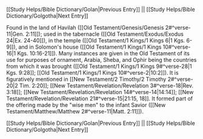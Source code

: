 [[Study Helps/Bible Dictionary/Golan|Previous Entry]]  ||  [[Study Helps/Bible Dictionary/Golgotha|Next Entry]]

 Found in the land of Havilah ([[Old Testament/Genesis/Genesis 2#^verse-11|Gen. 2:11]]); used in the tabernacle ([[Old Testament/Exodus/Exodus 24|Ex. 24-40]]), in the temple ([[Old Testament/1 Kings/1 Kings 6|1 Kgs. 6-9]]), and in Solomon's house ([[Old Testament/1 Kings/1 Kings 10#^verse-16|1 Kgs. 10:16-21]]). Many instances are given in the Old Testament of its use for purposes of ornament, Arabia, Sheba, and Ophir being the countries from which it was brought ([[Old Testament/1 Kings/1 Kings 9#^verse-28|1 Kgs. 9:28]]; [[Old Testament/1 Kings/1 Kings 10#^verse-2|10:2]]). It is figuratively mentioned in [[New Testament/2 Timothy/2 Timothy 2#^verse-20|2 Tim. 2:20]]; [[New Testament/Revelation/Revelation 3#^verse-18|Rev. 3:18]]; [[New Testament/Revelation/Revelation 14#^verse-14|14:14]]; [[New Testament/Revelation/Revelation 21#^verse-15|21:15, 18]]. It formed part of the offering made by the "wise men" to the infant Savior ([[New Testament/Matthew/Matthew 2#^verse-11|Matt. 2:11]]).

[[Study Helps/Bible Dictionary/Golan|Previous Entry]]  ||  [[Study Helps/Bible Dictionary/Golgotha|Next Entry]]